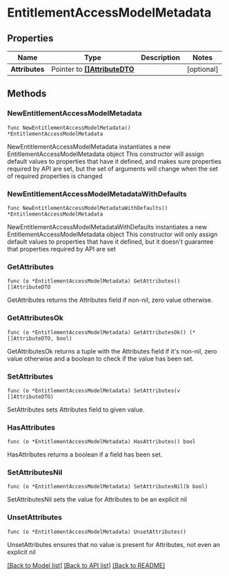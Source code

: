 # EntitlementAccessModelMetadata

## Properties

Name | Type | Description | Notes
------------ | ------------- | ------------- | -------------
**Attributes** | Pointer to [**[]AttributeDTO**](AttributeDTO.md) |  | [optional] 

## Methods

### NewEntitlementAccessModelMetadata

`func NewEntitlementAccessModelMetadata() *EntitlementAccessModelMetadata`

NewEntitlementAccessModelMetadata instantiates a new EntitlementAccessModelMetadata object
This constructor will assign default values to properties that have it defined,
and makes sure properties required by API are set, but the set of arguments
will change when the set of required properties is changed

### NewEntitlementAccessModelMetadataWithDefaults

`func NewEntitlementAccessModelMetadataWithDefaults() *EntitlementAccessModelMetadata`

NewEntitlementAccessModelMetadataWithDefaults instantiates a new EntitlementAccessModelMetadata object
This constructor will only assign default values to properties that have it defined,
but it doesn't guarantee that properties required by API are set

### GetAttributes

`func (o *EntitlementAccessModelMetadata) GetAttributes() []AttributeDTO`

GetAttributes returns the Attributes field if non-nil, zero value otherwise.

### GetAttributesOk

`func (o *EntitlementAccessModelMetadata) GetAttributesOk() (*[]AttributeDTO, bool)`

GetAttributesOk returns a tuple with the Attributes field if it's non-nil, zero value otherwise
and a boolean to check if the value has been set.

### SetAttributes

`func (o *EntitlementAccessModelMetadata) SetAttributes(v []AttributeDTO)`

SetAttributes sets Attributes field to given value.

### HasAttributes

`func (o *EntitlementAccessModelMetadata) HasAttributes() bool`

HasAttributes returns a boolean if a field has been set.

### SetAttributesNil

`func (o *EntitlementAccessModelMetadata) SetAttributesNil(b bool)`

 SetAttributesNil sets the value for Attributes to be an explicit nil

### UnsetAttributes
`func (o *EntitlementAccessModelMetadata) UnsetAttributes()`

UnsetAttributes ensures that no value is present for Attributes, not even an explicit nil

[[Back to Model list]](../README.md#documentation-for-models) [[Back to API list]](../README.md#documentation-for-api-endpoints) [[Back to README]](../README.md)



